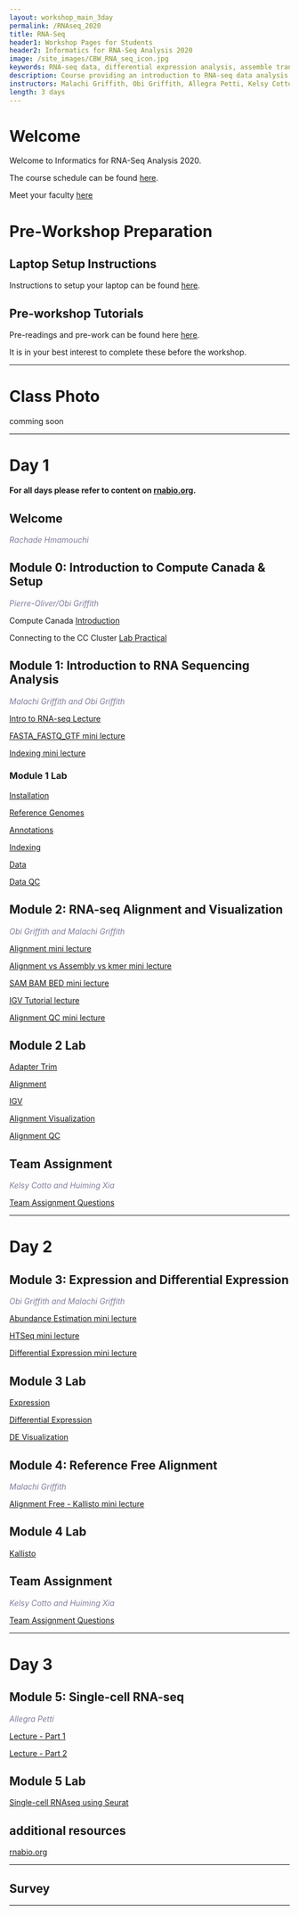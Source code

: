 ```yaml
---
layout: workshop_main_3day
permalink: /RNAseq_2020
title: RNA-Seq
header1: Workshop Pages for Students
header2: Informatics for RNA-Seq Analysis 2020
image: /site_images/CBW_RNA_seq_icon.jpg
keywords: RNA-seq data, differential expression analysis, assemble transcripts
description: Course providing an introduction to RNA-seq data analysis followed by integrated tutorials demonstrating the use of popular RNA-seq analysis packages.
instructors: Malachi Griffith, Obi Griffith, Allegra Petti, Kelsy Cotto, Huiming  Xia, Saad Khan
length: 3 days
---
```

# Welcome <a id="welcome"></a>

Welcome to Informatics for RNA-Seq Analysis 2020.

The course schedule can be found [here](https://bioinformaticsdotca.github.io/RNAseq_2020_schedule).    

Meet your faculty [here](https://drive.google.com/open?id=1QaYY76MnLdItCwk27n_uwBZyYGYg0QYo)

# Pre-Workshop Preparation <a id="preworkshop"></a>

## Laptop Setup Instructions

Instructions to setup your laptop can be found [here](https://bioinformaticsdotca.github.io/RNAseq_laptop_setup_instructions_2020).

## Pre-workshop Tutorials

Pre-readings and pre-work can be found here [here](https://bioinformaticsdotca.github.io/RNAseq_2020_prework).  

It is in your best interest to complete these before the workshop.



***

# Class Photo

comming soon
 
***

# Day 1 <a id="day1"></a>

**For all days please refer to content on [rnabio.org](https://rnabio.org/).**

##  Welcome 

  *<font color="#827e9c">Rachade Hmamouchi</font>* 
  

## Module 0: Introduction to Compute Canada & Setup

*<font color="#827e9c">Pierre-Oliver/Obi Griffith</font>* 

Compute Canada [Introduction](https://docs.google.com/presentation/d/1XwHh4p19SIb27491hgms-jR67wBjn-K6fTdqqdfUMeU/edit#slide=id.g3461d16a8f_0_11)

Connecting to the CC Cluster [Lab Practical](https://github.com/bioinformatics-ca/RNAseq_2020/blob/master/CC_cloud.md)


## Module 1: Introduction to RNA Sequencing Analysis

*<font color="#827e9c">Malachi Griffith and Obi Griffith</font>* 

[Intro to RNA-seq Lecture](https://github.com/griffithlab/rnabio.org/blob/master/assets/lectures/cbw/2020/full/RNASeq_Module1_IntrotoRNA.pdf)

[FASTA_FASTQ_GTF mini lecture](https://github.com/griffithlab/rnabio.org/blob/master/assets/lectures/cbw/2020/mini/RNASeq_MiniLecture_01_01_FASTA_FASTQ_GTF.pdf)

[Indexing mini lecture](https://github.com/griffithlab/rnabio.org/blob/master/assets/lectures/cbw/2020/mini/RNASeq_MiniLecture_01_02_Indexing.pdf)

### Module 1 Lab


  [Installation](https://rnabio.org/module-00-setup/0000/09/01/Installation/)
  
  [Reference Genomes](https://rnabio.org/module-01-inputs/0001/02/01/Reference_Genomes/)
  
  [Annotations](https://rnabio.org/module-01-inputs/0001/03/01/Annotations/)
  
  [Indexing](https://rnabio.org/module-01-inputs/0001/04/01/Indexing/)
  
  [Data](https://rnabio.org/module-01-inputs/0001/05/01/RNAseq_Data/)
  
  [Data QC](https://rnabio.org/module-01-inputs/0001/06/01/Pre-alignment_QC/)


## Module 2: RNA-seq Alignment and Visualization

*<font color="#827e9c">Obi Griffith and Malachi Griffith</font>* 

[Alignment mini lecture](https://github.com/griffithlab/rnabio.org/blob/master/assets/lectures/cbw/2020/mini/RNASeq_MiniLecture_02_01_Alignment.pdf)

[Alignment vs Assembly vs kmer mini lecture](https://github.com/griffithlab/rnabio.org/blob/master/assets/lectures/cbw/2020/mini/RNASeq_MiniLecture_02_02_Alignment_vs_Assembly_vs_Kmer.pdf)

[SAM BAM BED mini lecture](https://github.com/griffithlab/rnabio.org/blob/master/assets/lectures/cbw/2020/mini/RNASeq_MiniLecture_02_03_SAM_BAM_BED.pdf)

[IGV Tutorial lecture](https://github.com/griffithlab/rnabio.org/blob/master/assets/lectures/cbw/2020/full/RNASeq_Module2_IGV_Tutorial_Brief.pdf)

[Alignment QC mini lecture](RNASeq_MiniLecture_02_04_alignmentQC.pdf)

## Module 2 Lab

  [Adapter Trim](https://rnabio.org/module-02-alignment/0002/02/01/Adapter_Trim/)
  
  [Alignment](https://rnabio.org/module-02-alignment/0002/03/01/Alignment/)
  
  [IGV](https://rnabio.org/module-02-alignment/0002/04/01/IGV/)

  [Alignment Visualization](https://rnabio.org/module-02-alignment/0002/05/01/Alignment_Visualization/)
  
  [Alignment QC](https://rnabio.org/module-02-alignment/0002/06/01/Alignment_QC/)


## Team Assignment

*<font color="827e9c">Kelsy Cotto and Huiming Xia</font>*

[Team Assignment Questions](https://rnabio.org/module-09-appendix/0009/06/01/Team_Assignment_Alignment/)


***

# Day 2 <a id="day2"></a>


## Module 3: Expression and Differential Expression

*<font color="#827e9c">Obi Griffith and Malachi Griffith</font>* 

[Abundance Estimation mini lecture](https://github.com/griffithlab/rnabio.org/blob/master/assets/lectures/cbw/2020/mini/RNASeq_MiniLecture_03_01_AbundanceEstimation.pdf)

[HTSeq mini lecture](https://github.com/griffithlab/rnabio.org/blob/master/assets/lectures/cbw/2020/mini/RNASeq_MiniLecture_03_02_HTSEQ.pdf)

[Differential Expression mini lecture](https://github.com/griffithlab/rnabio.org/blob/master/assets/lectures/cbw/2020/mini/RNASeq_MiniLecture_03_03_DifferentialExpression.pdf)

 
## Module 3 Lab

 [Expression](https://rnabio.org/module-03-expression/0003/02/01/Expression/)
 
 [Differential Expression](https://rnabio.org/module-03-expression/0003/03/01/Differential_Expression/)
 
 [DE Visualization](https://rnabio.org/module-03-expression/0003/04/01/DE_Visualization/)

## Module 4: Reference Free Alignment

*<font color="#827e9c">Malachi Griffith</font>* 

[Alignment Free - Kallisto mini lecture](https://github.com/griffithlab/rnabio.org/blob/master/assets/lectures/cbw/2020/mini/RNASeq_MiniLecture_04_01_AlignmentFreeKallisto.pdf)

## Module 4 Lab

 [Kallisto](https://rnabio.org/module-04-kallisto/0004/02/01/Alignment_Free_Kallisto/)

## Team Assignment

*<font color="827e9c">Kelsy Cotto and Huiming Xia</font>*

[Team Assignment Questions](https://rnabio.org/module-09-appendix/0009/06/02/Team_Assignment_ExpressionDE/)  

***

# Day 3 <a id="day3"></a>

## Module 5: Single-cell RNA-seq

*<font color="#827e9c">Allegra Petti</font>* 

[Lecture - Part 1](https://github.com/griffithlab/rnabio.org/raw/master/assets/module_8/CBW2020_scRNAseq_1_APetti.pdf)

[Lecture - Part 2](https://github.com/griffithlab/rnabio.org/raw/master/assets/module_8/CBW2020_scRNAseq_2_APetti.pdf)

## Module 5 Lab

[Single-cell RNAseq using Seurat](https://rnabio.org/module-08-scrna/0008/02/01/scRNA/)


## additional resources

[rnabio.org](https://rnabio.org/)

***
## Survey 


***

  
